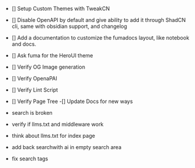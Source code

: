 - [] Setup Custom Themes with TweakCN
- [] Disable OpenAPI by default and give ability to add it through ShadCN cli, same with obsidian support, and changelog
- [] Add a documentation to customize the fumadocs layout, like notebook and docs.
- [] Ask fuma for the HeroUI theme

- [] Verify OG Image generation
- [] Verify OpenaPAI
- [] Verify Lint Script
- [] Verify Page Tree
-[] Update Docs for new ways
- search is broken
- verify if llms.txt and middleware work
- think about llms.txt for index page
- add back searchwith ai in empty search area
- fix search tags